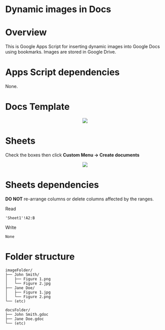 # Dynamic images in Docs

# Overview
This is Google Apps Script for inserting dynamic images into Google Docs using bookmarks. Images are stored in Google Drive.

# Apps Script dependencies
None. 

# Docs Template
<div align="center"><img src="https://github.com/user-attachments/assets/de15b41c-0017-4bcb-8afb-87f0c774b735" /></div>

# Sheets
Check the boxes then click **Custom Menu -> Create documents**

<div align="center"><img src="https://github.com/user-attachments/assets/9e3b7522-9cfc-4254-a7ba-7fa3d18cb0e6" /></div>

# Sheets dependencies
**DO NOT** re-arrange columns or delete columns affected by the ranges.

Read
```
'Sheet1'!A2:B
```
Write
```
None
```

# Folder structure
```
imageFolder/
├── John Smith/
│   ├── Figure 1.png
│   └── Figure 2.jpg
├── Jane Doe/
│   ├── Figure 1.jpg
│   └── Figure 2.png
└── (etc)

docsFolder/
├── John Smith.gdoc
├── Jane Doe.gdoc
└── (etc)
```

